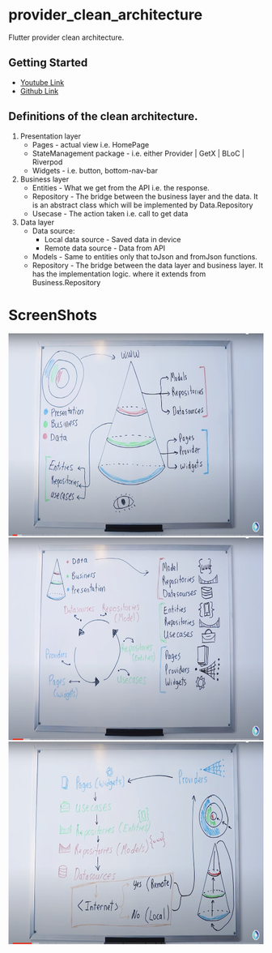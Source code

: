 # provider_clean_architecture

Flutter provider clean architecture.

## Getting Started
 - [Youtube Link](https://www.youtube.com/watch?v=SmJB8cy8emU&ab_channel=FlutterMapp)
 - [Github Link](https://github.com/fluttermapp/flutter_mapp_clean_architecture/)

## Definitions of the clean architecture.
1. Presentation layer
   - Pages - actual view i.e. HomePage
   - StateManagement package - i.e. either Provider | GetX | BLoC | Riverpod
   - Widgets - i.e. button, bottom-nav-bar
2. Business layer
   - Entities - What we get from the API i.e. the response.
   - Repository - The bridge between the business layer and the data. It is an abstract class which will be implemented by Data.Repository 
   - Usecase - The action taken i.e. call to get data 
3. Data layer
   - Data source:
        - Local data source - Saved data in device
        - Remote data source - Data from API
   - Models - Same to entities only that toJson and fromJson functions.
   - Repository - The bridge between the data layer and business layer. It has the implementation logic. where it extends from Business.Repository


# ScreenShots
<img src="assets/screenshots/CleanArchitecture1.png" height="400"/>
<img src="assets/screenshots/CleanArchitecture2.png" height="400"/>
<img src="assets/screenshots/CleanArchitecture3.png" height="400"/>